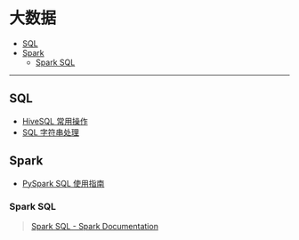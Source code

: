 大数据
===
<!--info
toc_id: bigdata
-->

<!-- TOC -->
- [SQL](#sql)
- [Spark](#spark)
    - [Spark SQL](#spark-sql)
<!-- TOC -->

---

<!-- ## 基础 -->
<!-- - [术语 wiki](./_archives/2022/07/大数据术语wiki.md) -->
<!-- - [数仓基础](./_archives/2022/07/数仓基础.md) -->

## SQL
- [HiveSQL 常用操作](./_archives/2022/04/HiveSQL常用操作.md)
- [SQL 字符串处理](./_archives/2022/08/SQL字符串处理.md)


## Spark
- [PySpark SQL 使用指南](./_archives/2022/07/pyspark_sql使用指南.md)

### Spark SQL
> [Spark SQL - Spark Documentation](https://spark.apache.org/docs/latest/sql-programming-guide.html)